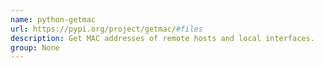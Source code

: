 ```yaml
---
name: python-getmac
url: https://pypi.org/project/getmac/#files
description: Get MAC addresses of remote hosts and local interfaces.
group: None
---
```

